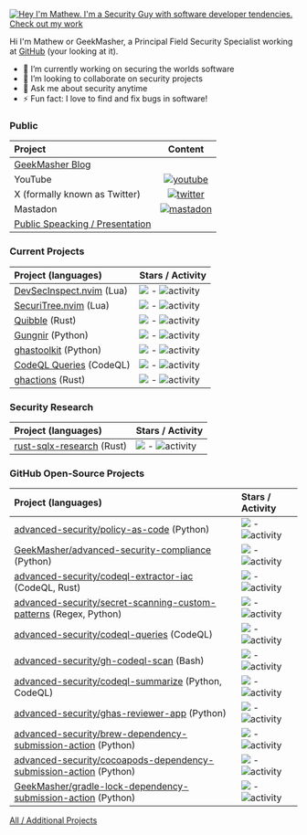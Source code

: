 [![Hey I'm Mathew. I'm a Security Guy with software developer tendencies. Check out my work](https://github.com/GeekMasher/GeekMasher/raw/master/assets/profile.gif)](https://geekmasher.dev)

Hi I'm Mathew or GeekMasher, a Principal Field Security Specialist working at [GitHub](https://github.com/) (your looking at it).

- 🔭 I’m currently working on securing the worlds software
- 👯 I’m looking to collaborate on security projects
- 💬 Ask me about security anytime
- ⚡ Fun fact: I love to find and fix bugs in software!

### Public

| Project                                                                        |                                                                              Content                                                                              |
| :----------------------------------------------------------------------------- | :---------------------------------------------------------------------------------------------------------------------------------------------------------------: |
| [GeekMasher Blog](https://geekmasher.dev)                                      |                                                                                                                                                                   |
| YouTube                                                                        |            [![youtube](https://img.shields.io/youtube/channel/subscribers/UC7e94PuJo_6tMxwx6BS7dzw?style=social)](https://www.youtube.com/@GeekMasher)            |
| X (formally known as Twitter)                                                  |                            [![twitter](https://img.shields.io/twitter/follow/geekmasher?style=social)](https://twitter.com/geekmasher)                            |
| Mastadon                                                                       | [![mastadon](https://img.shields.io/mastodon/follow/109349397892890596?domain=https%3A%2F%2Finfosec.exchange&style=social)](https://infosec.exchange/@geekmasher) |
| [Public Speacking / Presentation](https://github.com/GeekMasher/presentations) |                                                                                                                                                                   |

<!-- PROJECTS -->
### Current Projects

| Project (languages) | Stars / Activity |
| :------------------ | :--------------- |
| [DevSecInspect.nvim](https://github.com/GeekMasher/DevSecInspect.nvim) (Lua)| ![](https://img.shields.io/github/stars/GeekMasher/DevSecInspect.nvim?style=flat-square) - ![activity](https://img.shields.io/github/last-commit/GeekMasher/DevSecInspect.nvim?style=flat-square) |
| [SecuriTree.nvim](https://github.com/GeekMasher/securitree.nvim) (Lua)| ![](https://img.shields.io/github/stars/GeekMasher/securitree.nvim?style=flat-square) - ![activity](https://img.shields.io/github/last-commit/GeekMasher/securitree.nvim?style=flat-square) |
| [Quibble](https://github.com/GeekMasher/quibble) (Rust)| ![](https://img.shields.io/github/stars/GeekMasher/quibble?style=flat-square) - ![activity](https://img.shields.io/github/last-commit/GeekMasher/quibble?style=flat-square) |
| [Gungnir](https://github.com/GeekMasher/gungnir) (Python)| ![](https://img.shields.io/github/stars/GeekMasher/gungnir?style=flat-square) - ![activity](https://img.shields.io/github/last-commit/GeekMasher/gungnir?style=flat-square) |
| [ghastoolkit](https://github.com/GeekMasher/ghastoolkit) (Python)| ![](https://img.shields.io/github/stars/GeekMasher/ghastoolkit?style=flat-square) - ![activity](https://img.shields.io/github/last-commit/GeekMasher/ghastoolkit?style=flat-square) |
| [CodeQL Queries](https://github.com/GeekMasher/security-codeql) (CodeQL)| ![](https://img.shields.io/github/stars/GeekMasher/security-codeql?style=flat-square) - ![activity](https://img.shields.io/github/last-commit/GeekMasher/security-codeql?style=flat-square) |
| [ghactions](https://github.com/GeekMasher/ghactions) (Rust)| ![](https://img.shields.io/github/stars/GeekMasher/ghactions?style=flat-square) - ![activity](https://img.shields.io/github/last-commit/GeekMasher/ghactions?style=flat-square) |

### Security Research

| Project (languages) | Stars / Activity |
| :------------------ | :--------------- |
| [rust-sqlx-research](https://github.com/GeekMasher/rust-sqlx-research) (Rust)| ![](https://img.shields.io/github/stars/GeekMasher/rust-sqlx-research?style=flat-square) - ![activity](https://img.shields.io/github/last-commit/GeekMasher/rust-sqlx-research?style=flat-square) |

### GitHub Open-Source Projects

| Project (languages) | Stars / Activity |
| :------------------ | :--------------- |
| [advanced-security/policy-as-code](https://github.com/advanced-security/policy-as-code) (Python)| ![](https://img.shields.io/github/stars/advanced-security/policy-as-code?style=flat-square) - ![activity](https://img.shields.io/github/last-commit/advanced-security/policy-as-code?style=flat-square) |
| [GeekMasher/advanced-security-compliance](https://github.com/GeekMasher/advanced-security-compliance) (Python)| ![](https://img.shields.io/github/stars/GeekMasher/advanced-security-compliance?style=flat-square) - ![activity](https://img.shields.io/github/last-commit/GeekMasher/advanced-security-compliance?style=flat-square) |
| [advanced-security/codeql-extractor-iac](https://github.com/advanced-security/codeql-extractor-iac) (CodeQL, Rust)| ![](https://img.shields.io/github/stars/advanced-security/codeql-extractor-iac?style=flat-square) - ![activity](https://img.shields.io/github/last-commit/advanced-security/codeql-extractor-iac?style=flat-square) |
| [advanced-security/secret-scanning-custom-patterns](https://github.com/advanced-security/secret-scanning-custom-patterns) (Regex, Python)| ![](https://img.shields.io/github/stars/advanced-security/secret-scanning-custom-patterns?style=flat-square) - ![activity](https://img.shields.io/github/last-commit/advanced-security/secret-scanning-custom-patterns?style=flat-square) |
| [advanced-security/codeql-queries](https://github.com/advanced-security/codeql-queries) (CodeQL)| ![](https://img.shields.io/github/stars/advanced-security/codeql-queries?style=flat-square) - ![activity](https://img.shields.io/github/last-commit/advanced-security/codeql-queries?style=flat-square) |
| [advanced-security/gh-codeql-scan](https://github.com/advanced-security/gh-codeql-scan) (Bash)| ![](https://img.shields.io/github/stars/advanced-security/gh-codeql-scan?style=flat-square) - ![activity](https://img.shields.io/github/last-commit/advanced-security/gh-codeql-scan?style=flat-square) |
| [advanced-security/codeql-summarize](https://github.com/advanced-security/codeql-summarize) (Python, CodeQL)| ![](https://img.shields.io/github/stars/advanced-security/codeql-summarize?style=flat-square) - ![activity](https://img.shields.io/github/last-commit/advanced-security/codeql-summarize?style=flat-square) |
| [advanced-security/ghas-reviewer-app](https://github.com/advanced-security/ghas-reviewer-app) (Python)| ![](https://img.shields.io/github/stars/advanced-security/ghas-reviewer-app?style=flat-square) - ![activity](https://img.shields.io/github/last-commit/advanced-security/ghas-reviewer-app?style=flat-square) |
| [advanced-security/brew-dependency-submission-action](https://github.com/advanced-security/brew-dependency-submission-action) (Python)| ![](https://img.shields.io/github/stars/advanced-security/brew-dependency-submission-action?style=flat-square) - ![activity](https://img.shields.io/github/last-commit/advanced-security/brew-dependency-submission-action?style=flat-square) |
| [advanced-security/cocoapods-dependency-submission-action](https://github.com/advanced-security/cocoapods-dependency-submission-action) (Python)| ![](https://img.shields.io/github/stars/advanced-security/cocoapods-dependency-submission-action?style=flat-square) - ![activity](https://img.shields.io/github/last-commit/advanced-security/cocoapods-dependency-submission-action?style=flat-square) |
| [GeekMasher/gradle-lock-dependency-submission-action](https://github.com/GeekMasher/gradle-lock-dependency-submission-action) (Python)| ![](https://img.shields.io/github/stars/GeekMasher/gradle-lock-dependency-submission-action?style=flat-square) - ![activity](https://img.shields.io/github/last-commit/GeekMasher/gradle-lock-dependency-submission-action?style=flat-square) |


<!-- PROJECTS END -->

[All / Additional Projects](https://github.com/GeekMasher/GeekMasher/blob/master/projects.md)

